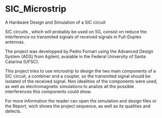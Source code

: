 # SIC_Microstrip
A Hardware Design and Simulation of a SIC circuit

SIC circuits , which will probably be used on 5G, consist on reduce the interference os transmited signals of received signals in Full-Duplex antennas.

The project was developped by Pedro Fornari using the Advanced Design System (ADS) from Agilent, avaiable in the Federal University of Santa Catarina (UFSC).

This project tries to use microstrip to design the two main components of a SIC circuit, a combiner and a coupler, so the transmited signal should be isolated of the received signal. Non idealities of the components were used, as well as electromagnetic simulations to analize all the possible interferences this components could show.

For more information the reader can open the simulation and design files or the Report, wich shows the project sequence, as well as its qualities and defects.
